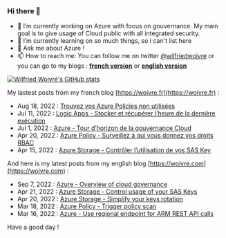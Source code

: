 ### Hi there 👋

- 🔭 I’m currently working on Azure with focus on gouvernance. My main goal is to give usage of Cloud public with all integrated security.
- 🌱 I’m currently learning on so much things, so i can't list here
- 💬 Ask me about Azure !
- 📫 How to reach me: You can follow me on twitter [@wilfriedwoivre](https://twitter.com/wilfriedwoivre) or you can go to my blogs : **[french version](https://woivre.fr)** or **[english version](https://woivre.com)**

[![Wilfried Woivré's GitHub stats](https://github-readme-stats.vercel.app/api?username=wilfriedwoivre&count_private=true&theme=tokyonight)](#)

My lastest posts from my french blog [https://woivre.fr](https://woivre.fr) :

<!-- FRENCH-BLOG-POST-LIST:START -->
 - Aug 18, 2022 : [Trouvez vos Azure Policies non utilisées](https://woivre.fr/blog/2022/08/trouvez-vos-azure-policies-non-utilisees)
 - Jul 11, 2022 : [Logic Apps - Stocker et récupérer l’heure de la dernière exécution](https://woivre.fr/blog/2022/07/logic-apps-stocker-et-recuperer-lheure-de-la-derniere-execution)
 - Jul 1, 2022 : [Azure - Tour d’horizon de la gouvernance Cloud](https://woivre.fr/blog/2022/07/azure-tour-dhorizon-de-la-gouvernance-cloud)
 - Apr 20, 2022 : [Azure Policy - Surveillez à qui vous donnez vos droits RBAC](https://woivre.fr/blog/2022/04/azure-policy-surveillez-a-qui-vous-donnez-vos-droits-rbac)
 - Apr 15, 2022 : [Azure Storage - Contrôler l’utilisation de vos SAS Key](https://woivre.fr/blog/2022/04/azure-storage-controler-lutilisation-de-vos-sas-key)<!-- FRENCH-BLOG-POST-LIST:END -->

And here is my latest posts from my english blog [https://woivre.com](https://woivre.com) :

<!-- ENGLISH-BLOG-POST-LIST:START -->
 - Sep 7, 2022 : [Azure - Overview of cloud governance](https://woivre.com/blog/2022/09/azure-overview-of-cloud-governance)
 - Apr 21, 2022 : [Azure Storage - Control usage of your SAS Keys](https://woivre.com/blog/2022/04/azure-storage-control-usage-of-your-sas-keys)
 - Apr 20, 2022 : [Azure Storage - Simplify your keys rotation](https://woivre.com/blog/2022/04/azure-storage-simplify-your-keys-rotation)
 - Mar 18, 2022 : [Azure Policy - Trigger policy scan](https://woivre.com/blog/2022/03/azure-policy-trigger-policy-scan)
 - Mar 16, 2022 : [Azure - Use regional endpoint for ARM REST API calls](https://woivre.com/blog/2022/03/azure-use-regional-endpoint-for-arm-rest-api-calls)<!-- ENGLISH-BLOG-POST-LIST:END -->

Have a good day !
